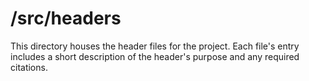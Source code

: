 # /src/headers

This directory houses the header files for the project. Each file's entry includes a short description of the header's purpose and any required citations.
